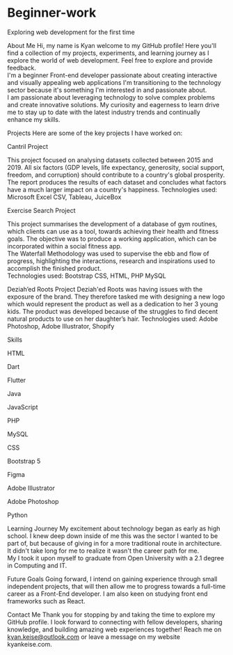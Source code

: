 # Beginner-work
Exploring web development for the first time
 

About Me 
Hi, my name is Kyan welcome to my GitHub profile! Here you'll find a collection of my projects, experiments, and learning journey as I explore the world of web development. Feel free to explore and provide feedback.  
I'm a beginner Front-end developer passionate about creating interactive and visually appealing web applications I'm transitioning to the technology sector because it's something I'm interested in and passionate about.  
I am passionate about leveraging technology to solve complex problems and create innovative solutions. My curiosity and eagerness to learn drive me to stay up to date with the latest industry trends and continually enhance my skills.  

 

 

Projects 
Here are some of the key projects I have worked on: 

 

Cantril Project 

This project focused on analysing datasets collected between 2015 and 2019. All six factors (GDP levels, life expectancy, generosity, social support, freedom, and corruption) should contribute to a country's global prosperity. 
The report produces the results of each dataset and concludes what factors have a much larger impact on a country's happiness. 
Technologies used: Microsoft Excel CSV, Tableau, JuiceBox 

 

Exercise Search Project 

This project summarises the development of a database of gym routines, which clients can use as a tool, towards achieving their health and fitness goals. The objective was to produce a working application, which can be incorporated within a social fitness app.  
The Waterfall Methodology was used to supervise the ebb and flow of progress, highlighting the interactions, research and inspirations used to accomplish the finished product.  
Technologies used: Bootstrap CSS, HTML, PHP MySQL 

Deziah’ed Roots Project 
Deziah'ed Roots was having issues with the exposure of the brand. They therefore tasked me with designing a new logo which would represent the product as well as a dedication to her 3 young kids. The product was developed because of the struggles to find decent natural products to use on her daughter’s hair. 
Technologies used: Adobe Photoshop, Adobe Illustrator, Shopify 

Skills 

 

HTML 

Dart 

Flutter 

Java 

JavaScript 

PHP 

MySQL 

CSS 

Bootstrap 5 

Figma 

Adobe Illustrator 

Adobe Photoshop 

Python 

 

Learning Journey 
My excitement about technology began as early as high school. I knew deep down inside of me this was the sector I wanted to be part of, but because of giving in for a more traditional route in architecture. It didn't take long for me to realize it wasn't the career path for me.  
My I took it upon myself to graduate from Open University with a 2.1 degree in Computing and IT.  

 

Future Goals 
Going forward, I intend on gaining experience through small independent projects, that will then allow me to progress towards a full-time career as a Front-End developer. I am also keen on studying front end frameworks such as React. 

Contact Me 
Thank you for stopping by and taking the time to explore my GitHub profile. I look forward to connecting with fellow developers, sharing knowledge, and building amazing web experiences together! Reach me on kyan.keise@outlook.com or leave a message on my website kyankeise.com. 



 


